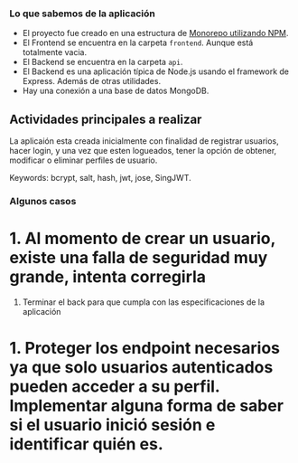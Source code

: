 ### Lo que sabemos de la aplicación

- El proyecto fue creado en una estructura de [Monorepo utilizando NPM](https://docs.npmjs.com/cli/v7/using-npm/workspaces).
- El Frontend se encuentra en la carpeta `frontend`. Aunque está totalmente vacia.
- El Backend se encuentra en la carpeta `api`.
- El Backend es una aplicación típica de Node.js usando el framework de Express. Además de otras utilidades.
- Hay una conexión a una base de datos MongoDB.

## Actividades principales a realizar 
La aplicaión esta creada inicialmente con finalidad de registrar usuarios, hacer login, y una vez que esten logueados, 
tener la opción de obtener, modificar o  eliminar perfiles de usuario. 

Keywords: bcrypt, salt, hash, jwt, jose, SingJWT. 

###  Algunos casos
# 1. Al momento de crear un usuario, existe una falla de seguridad muy grande, intenta corregirla
1. Terminar el back para que cumpla con las especificaciones de la aplicación
# 1. Proteger los endpoint necesarios ya que solo usuarios autenticados pueden acceder a su perfil. Implementar alguna forma de  saber si el usuario inició sesión e identificar quién es.
